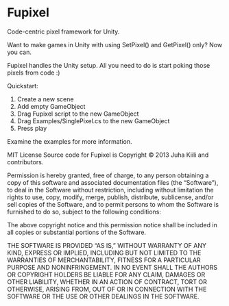 Fupixel
=======

Code-centric pixel framework for Unity.

Want to make games in Unity with using SetPixel() and GetPixel() only? Now you can.

Fupixel handles the Unity setup. All you need to do is start poking those pixels from code :)

Quickstart:

1. Create a new scene
2. Add empty GameObject
3. Drag Fupixel script to the new GameObject
4. Drag Examples/SinglePixel.cs to the new GameObject
5. Press play

Examine the examples for more information.




MIT License
Source code for Fupixel is Copyright © 2013 Juha Kiili and contributors.

Permission is hereby granted, free of charge, to any person obtaining a copy of this software and associated documentation files (the “Software”), to deal in the Software without restriction, including without limitation the rights to use, copy, modify, merge, publish, distribute, sublicense, and/or sell copies of the Software, and to permit persons to whom the Software is furnished to do so, subject to the following conditions:

The above copyright notice and this permission notice shall be included in all copies or substantial portions of the Software.

THE SOFTWARE IS PROVIDED “AS IS,” WITHOUT WARRANTY OF ANY KIND, EXPRESS OR IMPLIED, INCLUDING BUT NOT LIMITED TO THE WARRANTIES OF MERCHANTABILITY, FITNESS FOR A PARTICULAR PURPOSE AND NONINFRINGEMENT. IN NO EVENT SHALL THE AUTHORS OR COPYRIGHT HOLDERS BE LIABLE FOR ANY CLAIM, DAMAGES OR OTHER LIABILITY, WHETHER IN AN ACTION OF CONTRACT, TORT OR OTHERWISE, ARISING FROM, OUT OF OR IN CONNECTION WITH THE SOFTWARE OR THE USE OR OTHER DEALINGS IN THE SOFTWARE.
